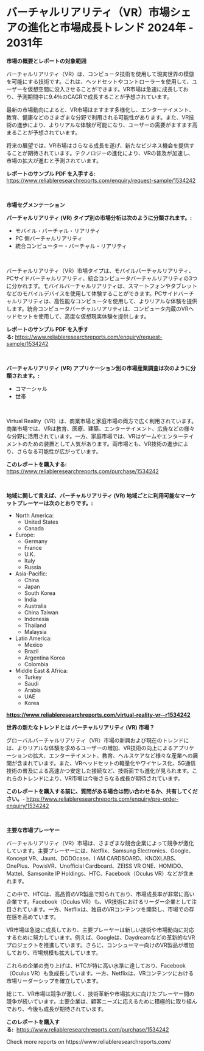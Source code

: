 <p><h1>バーチャルリアリティ（VR）市場シェアの進化と市場成長トレンド 2024年 - 2031年</h1></p><p><strong>市場の概要とレポートの対象範囲</strong></p>
<p><p>バーチャルリアリティ（VR）は、コンピュータ技術を使用して現実世界の模倣を可能にする技術です。これは、ヘッドセットやコントローラーを使用して、ユーザーを仮想空間に没入させることができます。VR市場は急速に成長しており、予測期間中に9.4％のCAGRで成長することが予想されています。</p><p>最新の市場動向によると、VR市場はますます多様化し、エンターテイメント、教育、健康などのさまざまな分野で利用される可能性があります。また、VR技術の進歩により、よりリアルな体験が可能になり、ユーザーの需要がますます高まることが予想されています。</p><p>将来の展望では、VR市場はさらなる成長を遂げ、新たなビジネス機会を提供することが期待されています。テクノロジーの進化により、VRの普及が加速し、市場の拡大が進むと予測されています。</p></p>
<p><strong>レポートのサンプル PDF を入手する:</strong> <a href="https://www.reliableresearchreports.com/enquiry/request-sample/1534242">https://www.reliableresearchreports.com/enquiry/request-sample/1534242</a></p>
<p>&nbsp;</p>
<p><strong>市場セグメンテーション</strong></p>
<p><strong>バーチャルリアリティ (VR) タイプ別の市場分析は次のように分類されます。:</strong></p>
<p><ul><li>モバイル・バーチャル・リアリティ</li><li>PC 側バーチャルリアリティ</li><li>統合コンピューター・バーチャル・リアリティ</li></ul></p>
<p>&nbsp;</p>
<p><p>バーチャルリアリティ（VR）市場タイプは、モバイルバーチャルリアリティ、PCサイドバーチャルリアリティ、統合コンピュータバーチャルリアリティの3つに分かれます。モバイルバーチャルリアリティは、スマートフォンやタブレットなどのモバイルデバイスを使用して体験することができます。PCサイドバーチャルリアリティは、高性能なコンピュータを使用して、よりリアルな体験を提供します。統合コンピュータバーチャルリアリティは、コンピュータ内蔵のVRヘッドセットを使用して、高度な仮想現実体験を提供します。</p></p>
<p><strong>レポートのサンプル PDF を入手する:</strong>&nbsp;<a href="https://www.reliableresearchreports.com/enquiry/request-sample/1534242">https://www.reliableresearchreports.com/enquiry/request-sample/1534242</a></p>
<p>&nbsp;</p>
<p><strong> バーチャルリアリティ (VR) アプリケーション別の市場産業調査は次のように分類されます。:</strong></p>
<p><ul><li>コマーシャル</li><li>世帯</li></ul></p>
<p>&nbsp;</p>
<p><p>Virtual Reality（VR）は、商業市場と家庭市場の両方で広く利用されています。商業市場では、VRは教育、医療、建築、エンターテイメント、広告などの様々な分野に活用されています。一方、家庭市場では、VRはゲームやエンターテイメントのための装置として人気があります。両市場とも、VR技術の進歩により、さらなる可能性が広がっています。</p></p>
<p><strong>このレポートを購入する:</strong>&nbsp; <a href="https://www.reliableresearchreports.com/purchase/1534242">https://www.reliableresearchreports.com/purchase/1534242</a></p>
<p>&nbsp;</p>
<p><strong>地域に関して言えば、バーチャルリアリティ (VR) 地域ごとに利用可能なマーケットプレーヤーは次のとおりです。:</strong></p>
<p><ul>
    <li>
        North America:
        <ul>
            <li>United States</li>
            <li>Canada</li>
        </ul>
    </li>
    <li>
        Europe:
        <ul>
            <li>Germany</li>
            <li>France</li>
            <li>U.K.</li>
            <li>Italy</li>
            <li>Russia</li>
        </ul>
    </li>
    <li>
        Asia-Pacific:
        <ul>
            <li>China</li>
            <li>Japan</li>
            <li>South Korea</li>
            <li>India</li>
            <li>Australia</li>
            <li>China Taiwan</li>
            <li>Indonesia</li>
            <li>Thailand</li>
            <li>Malaysia</li>
        </ul>
    </li>
    <li>
        Latin America:
        <ul>
            <li>Mexico</li>
            <li>Brazil</li>
            <li>Argentina Korea</li>
            <li>Colombia</li>
        </ul>
    </li>
    <li>
        Middle East & Africa:
        <ul>
            <li>Turkey</li>
            <li>Saudi</li>
            <li>Arabia</li>
            <li>UAE</li>
            <li>Korea</li>
        </ul>
    </li>
    </ul></p>
<p><strong><a href="https://www.reliableresearchreports.com/virtual-reality-vr--r1534242">https://www.reliableresearchreports.com/virtual-reality-vr--r1534242</a></strong>&nbsp;</p>
<p><strong>世界の新たなトレンドとは バーチャルリアリティ (VR) 市場？</strong></p>
<p><p>グローバルバーチャルリアリティ（VR）市場の新興および現在のトレンドには、よりリアルな体験を求めるユーザーの増加、VR技術の向上によるアプリケーションの拡大、エンターテイメント、教育、ヘルスケアなど様々な産業への展開が含まれています。また、VRヘッドセットの軽量化やワイヤレス化、5G通信技術の普及による高速かつ安定した接続など、技術面でも進化が見られます。これらのトレンドにより、VR市場は今後さらなる成長が期待されています。</p></p>
<p><strong>このレポートを購入する前に、質問がある場合は問い合わせるか、共有してください。</strong>- <a href="https://www.reliableresearchreports.com/enquiry/pre-order-enquiry/1534242">https://www.reliableresearchreports.com/enquiry/pre-order-enquiry/1534242</a></p>
<p>&nbsp;</p>
<p><strong>主要な市場プレーヤー</strong></p>
<p><p>バーチャルリアリティ（VR）市場は、さまざまな競合企業によって競争が激化しています。主要プレーヤーには、Netflix、Samsung Electronics、Google、Koncept VR、Jaunt、DODOcase、I AM CARDBOARD、KNOXLABS、OnePlus、PowisVR、Unofficial Cardboard、ZEISS VR ONE、HOMIDO、Mattel、Samsonite IP Holdings、HTC、Facebook（Oculus VR）などが含まれます。</p><p>この中で、HTCは、高品質のVR製品で知られており、市場成長率が非常に高い企業です。Facebook（Oculus VR）も、VR技術におけるリーダー企業として注目されています。一方、Netflixは、独自のVRコンテンツを開発し、市場での存在感を高めています。</p><p>VR市場は急速に成長しており、主要プレーヤーは新しい技術や市場動向に対応するために努力しています。例えば、Googleは、Daydreamなどの革新的なVRプロジェクトを推進しています。さらに、コンシューマー向けのVR製品が増加しており、市場規模も拡大しています。</p><p>これらの企業の売り上げは、HTCが特に高い水準に達しており、Facebook（Oculus VR）も急成長しています。一方、Netflixは、VRコンテンツにおける市場リーダーシップを確立しています。</p><p>総じて、VR市場は競争が激しく、技術革新や市場拡大に向けたプレーヤー間の競争が続いています。主要企業は、顧客ニーズに応えるために積極的に取り組んでおり、今後も成長が期待されています。</p></p>
<p><strong>このレポートを購入する:</strong>&nbsp;&nbsp;<a href="https://www.reliableresearchreports.com/purchase/1534242">https://www.reliableresearchreports.com/purchase/1534242</a></p>
<p>Check more reports on https://www.reliableresearchreports.com/</p>